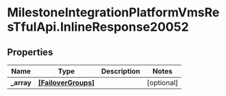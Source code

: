 # MilestoneIntegrationPlatformVmsResTfulApi.InlineResponse20052

## Properties
Name | Type | Description | Notes
------------ | ------------- | ------------- | -------------
**_array** | [**[FailoverGroups]**](FailoverGroups.md) |  | [optional] 
